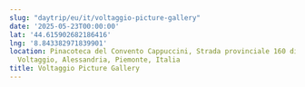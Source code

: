 ```yaml
---
slug: "daytrip/eu/it/voltaggio-picture-gallery"
date: '2025-05-23T00:00:00'
lat: '44.615902682186416'
lng: '8.843382971839901'
location: Pinacoteca del Convento Cappuccini, Strada provinciale 160 di Val Lemme,
  Voltaggio, Alessandria, Piemonte, Italia
title: Voltaggio Picture Gallery
---
```



